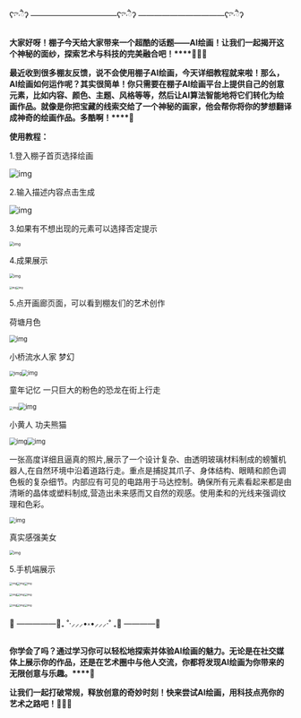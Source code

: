  ʕ·͡ˑ·ཻʔ︎ ———————————ʕ·͡ˑ·ཻʔ︎ ———————————ʕ·͡ˑ·ཻʔ︎ 

**大家好呀！棚子今天给大家带来一个超酷的话题——AI绘画！让我们一起揭开这个神秘的面纱，探索艺术与科技的完美融合吧！****🙌🙌🙌**

**最近收到很多棚友反馈，说不会使用棚子AI绘画，今天详细教程就来啦！那么，AI绘画如何运作呢？其实很简单！你只需要在棚子AI绘画平台上提供自己的创意元素，比如内容、颜色、主题、风格等等，然后让AI算法智能地将它们转化为绘画作品。就像是你把宝藏的线索交给了一个神秘的画家，他会帮你将你的梦想翻译成神奇的绘画作品。多酷啊！****🌟**

 **使用教程：**

1.登入棚子首页选择绘画

![img](https://cdn.nlark.com/yuque/0/2024/png/43207721/1721887671518-3d4ee919-1e0e-4388-8c43-7f6d0cc2257d.png)

2.输入描述内容点击生成

![img](https://cdn.nlark.com/yuque/0/2024/png/43207721/1721887671524-489c5dae-f695-4f9e-9be3-d3edf259cb1c.png)

3.如果有不想出现的元素可以选择否定提示

<img src="https://cdn.nlark.com/yuque/0/2024/png/43207721/1721887671525-73f3d144-55e9-49d1-8818-6c93aba17e11.png" alt="img" style="zoom:50%;" />

4.成果展示

<img src="https://cdn.nlark.com/yuque/0/2024/png/43207721/1721887671498-be6f4149-1559-4c67-991a-914cecc18e83.png" alt="img" style="zoom: 50%;" />

 <img src="https://cdn.nlark.com/yuque/0/2024/png/43207721/1721887671665-98ed9f1c-fddf-4ef3-835d-005f1d29c196.png" alt="img" style="zoom:30%;" /><img src="https://cdn.nlark.com/yuque/0/2024/png/43207721/1721887672529-54c29e04-be72-4017-988b-6b750efb91af.png" alt="img" style="zoom:30%;" />

5.点开画廊页面，可以看到棚友们的艺术创作

荷塘月色

<img src="https://cdn.nlark.com/yuque/0/2024/png/43207721/1721887672637-810a4d03-68b5-4e4d-b2bd-a4e188ef1d87.png" alt="img" style="zoom:80%;" />

小桥流水人家                                      梦幻    

<img src="https://cdn.nlark.com/yuque/0/2024/png/43207721/1721887672471-84ad4dbb-d052-43ff-8e83-5c272a3a7a62.png" alt="img" style="zoom:55%;" /><img src="https://cdn.nlark.com/yuque/0/2024/png/43207721/1721887672534-c0a1100b-fb05-4269-bbad-e25cd5036c64.png" alt="img" style="zoom:70%;" />

童年记忆                          一只巨大的粉色的恐龙在街上行走

<img src="https://cdn.nlark.com/yuque/0/2024/png/43207721/1721887672991-acc3273a-a51a-42f9-a2f7-217622c965b8.png" alt="img" style="zoom:40%;" /><img src="https://cdn.nlark.com/yuque/0/2024/png/43207721/1721887673024-53a72b1d-96a7-46cd-a1e3-eff0f492a11a.png" alt="img" style="zoom:80%;" />

小黄人                                     功夫熊猫

<img src="https://cdn.nlark.com/yuque/0/2024/png/43207721/1721887673075-871eb4a7-5daa-4137-b97a-a4d6848ee0df.png" alt="img" style="zoom:80%;" /><img src="https://cdn.nlark.com/yuque/0/2024/png/43207721/1721887673372-a4eeb42a-52c9-40b1-b23e-daa8f2f2cddf.png" alt="img" style="zoom:80%;" />

一张高度详细且逼真的照片,展示了一个设计复杂、由透明玻璃材料制成的螃蟹机器人,在自然环境中沿着道路行走。重点是捕捉其爪子、身体结构、眼睛和颜色调色板的复杂细节。内部应有可见的电路用于马达控制。确保所有元素看起来都是由清晰的晶体或塑料制成,营造出未来感而又自然的观感。使用柔和的光线来强调纹理和色彩。

<img src="https://cdn.nlark.com/yuque/0/2024/png/43207721/1721887673542-bba6204c-f179-4b57-8afb-b530425041a7.png" alt="img" style="zoom: 70%;" />

   真实感强美女

<img src="https://cdn.nlark.com/yuque/0/2024/png/43207721/1721887673797-366a498c-9b40-438b-b4e5-80643c6988c4.png" alt="img" style="zoom:50%;" />

5.手机端展示

 <img src="https://cdn.nlark.com/yuque/0/2024/png/43207721/1721887673947-be877883-0917-481a-80df-a08656339d5f.png" alt="img" style="zoom:33%;" /><img src="https://cdn.nlark.com/yuque/0/2024/png/43207721/1721887673942-6ce19149-0b8b-4827-94a8-0f63f0e23830.png" alt="img" style="zoom:33%;" /><img src="https://cdn.nlark.com/yuque/0/2024/png/43207721/1721887674033-91abd8fd-2420-473a-98e3-afb74c87aa12.png" alt="img" style="zoom:33%;" />    

<img src="https://cdn.nlark.com/yuque/0/2024/png/43207721/1721887674157-cb81af39-3322-4954-8da8-301472bd412e.png" alt="img" style="zoom:33%;" /><img src="https://cdn.nlark.com/yuque/0/2024/png/43207721/1721887674390-2fb4eed5-7529-4221-9841-0b217a4a9759.png" alt="img" style="zoom:33%;" /><img src="https://cdn.nlark.com/yuque/0/2024/png/43207721/1721887674526-7180f353-c9e2-4c33-8c03-b4017adf1dee.png" alt="img" style="zoom:33%;" />

<img src="https://cdn.nlark.com/yuque/0/2024/png/43207721/1721887674764-77bda1a7-1e9a-44f5-8e6a-ff6e3c7fe8fd.png" alt="img" style="zoom:33%;" /><img src="https://cdn.nlark.com/yuque/0/2024/png/43207721/1721887674911-0ae350c0-cde5-4c07-b5b8-59194bbcdd69.png" alt="img" style="zoom:33%;" /><img src="https://cdn.nlark.com/yuque/0/2024/png/43207721/1721887674970-6f4ba017-fdee-489f-9346-93941ec56af1.png" alt="img" style="zoom:33%;" />

🦴  —————🦴₊ ˚‧⸝⸝⸝•༝•⸝⸝⸝‧˚ ₊🦴  ————🦴

 **你学会了吗？通过学习你可以轻松地探索并体验AI绘画的魅力。无论是在社交媒体上展示你的作品，还是在艺术圈中与他人交流，你都将发现AI绘画为你带来的无限创意与乐趣。****🚀**

**让我们一起打破常规，释放创意的奇妙时刻！快来尝试AI绘画，用科技点亮你的艺术之路吧！****🌈✨****🫶**
